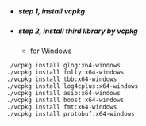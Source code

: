 - ##### step 1, install vcpkg

- ##### step 2, install third library by vcpkg
    - for Windows
```$shell
./vcpkg install glog:x64-windows
./vcpkg install folly:x64-windows
./vcpkg install tbb:x64-windows
./vcpkg install log4cplus:x64-windows
./vcpkg install asio:x64-windows
./vcpkg install boost:x64-windows
./vcpkg install fmt:x64-windows
./vcpkg install protobuf:x64-windows
```